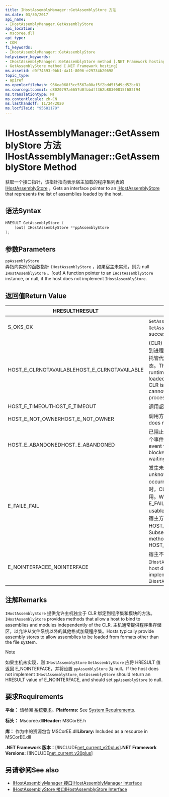 ```yaml
---
title: IHostAssemblyManager::GetAssemblyStore 方法
ms.date: 03/30/2017
api_name:
- IHostAssemblyManager.GetAssemblyStore
api_location:
- mscoree.dll
api_type:
- COM
f1_keywords:
- IHostAssemblyManager::GetAssemblyStore
helpviewer_keywords:
- IHostAssemblyManager::GetAssemblyStore method [.NET Framework hosting]
- GetAssemblyStore method [.NET Framework hosting]
ms.assetid: d0f74593-9bb1-4a11-8096-e29734b20698
topic_type:
- apiref
ms.openlocfilehash: 936ea068f3cc5567a00af5f2bdd5f3d9cd52bc81
ms.sourcegitcommit: d8020797a6657d0fbbdff362b80300815f682f94
ms.translationtype: MT
ms.contentlocale: zh-CN
ms.lasthandoff: 11/24/2020
ms.locfileid: "95681179"
---
```

# <a name="ihostassemblymanagergetassemblystore-method"></a><span data-ttu-id="3ec99-102">IHostAssemblyManager::GetAssemblyStore 方法</span><span class="sxs-lookup"><span data-stu-id="3ec99-102">IHostAssemblyManager::GetAssemblyStore Method</span></span>

<span data-ttu-id="3ec99-103">获取一个接口指针，该指针指向表示宿主加载的程序集列表的 [IHostAssemblyStore](ihostassemblystore-interface.md) 。</span><span class="sxs-lookup"><span data-stu-id="3ec99-103">Gets an interface pointer to an [IHostAssemblyStore](ihostassemblystore-interface.md) that represents the list of assemblies loaded by the host.</span></span>  
  
## <a name="syntax"></a><span data-ttu-id="3ec99-104">语法</span><span class="sxs-lookup"><span data-stu-id="3ec99-104">Syntax</span></span>  
  
```cpp  
HRESULT GetAssemblyStore (  
    [out] IHostAssemblyStore **ppAssemblyStore  
);  
```  
  
## <a name="parameters"></a><span data-ttu-id="3ec99-105">参数</span><span class="sxs-lookup"><span data-stu-id="3ec99-105">Parameters</span></span>  

 `ppAssemblyStore`  
 <span data-ttu-id="3ec99-106">弄指向实例的函数指针 `IHostAssemblyStore` ，如果宿主未实现，则为 null `IHostAssemblyStore` 。</span><span class="sxs-lookup"><span data-stu-id="3ec99-106">[out] A function pointer to an `IHostAssemblyStore` instance, or null, if the host does not implement `IHostAssemblyStore`.</span></span>  
  
## <a name="return-value"></a><span data-ttu-id="3ec99-107">返回值</span><span class="sxs-lookup"><span data-stu-id="3ec99-107">Return Value</span></span>  
  
|<span data-ttu-id="3ec99-108">HRESULT</span><span class="sxs-lookup"><span data-stu-id="3ec99-108">HRESULT</span></span>|<span data-ttu-id="3ec99-109">说明</span><span class="sxs-lookup"><span data-stu-id="3ec99-109">Description</span></span>|  
|-------------|-----------------|  
|<span data-ttu-id="3ec99-110">S_OK</span><span class="sxs-lookup"><span data-stu-id="3ec99-110">S_OK</span></span>|<span data-ttu-id="3ec99-111">`GetAssemblyStore` 已成功返回。</span><span class="sxs-lookup"><span data-stu-id="3ec99-111">`GetAssemblyStore` returned successfully.</span></span>|  
|<span data-ttu-id="3ec99-112">HOST_E_CLRNOTAVAILABLE</span><span class="sxs-lookup"><span data-stu-id="3ec99-112">HOST_E_CLRNOTAVAILABLE</span></span>|<span data-ttu-id="3ec99-113"> (CLR) 的公共语言运行时未加载到进程中，或 CLR 处于无法运行托管代码或成功处理调用的状态。</span><span class="sxs-lookup"><span data-stu-id="3ec99-113">The common language runtime (CLR) has not been loaded into a process, or the CLR is in a state in which it cannot run managed code or process the call successfully.</span></span>|  
|<span data-ttu-id="3ec99-114">HOST_E_TIMEOUT</span><span class="sxs-lookup"><span data-stu-id="3ec99-114">HOST_E_TIMEOUT</span></span>|<span data-ttu-id="3ec99-115">调用超时。</span><span class="sxs-lookup"><span data-stu-id="3ec99-115">The call timed out.</span></span>|  
|<span data-ttu-id="3ec99-116">HOST_E_NOT_OWNER</span><span class="sxs-lookup"><span data-stu-id="3ec99-116">HOST_E_NOT_OWNER</span></span>|<span data-ttu-id="3ec99-117">调用方不拥有该锁。</span><span class="sxs-lookup"><span data-stu-id="3ec99-117">The caller does not own the lock.</span></span>|  
|<span data-ttu-id="3ec99-118">HOST_E_ABANDONED</span><span class="sxs-lookup"><span data-stu-id="3ec99-118">HOST_E_ABANDONED</span></span>|<span data-ttu-id="3ec99-119">已阻止的线程或纤程正在等待某个事件时，该事件被取消。</span><span class="sxs-lookup"><span data-stu-id="3ec99-119">An event was canceled while a blocked thread or fiber was waiting on it.</span></span>|  
|<span data-ttu-id="3ec99-120">E_FAIL</span><span class="sxs-lookup"><span data-stu-id="3ec99-120">E_FAIL</span></span>|<span data-ttu-id="3ec99-121">发生未知的灾难性故障。</span><span class="sxs-lookup"><span data-stu-id="3ec99-121">An unknown catastrophic failure occurred.</span></span> <span data-ttu-id="3ec99-122">当方法返回 E_FAIL 时，CLR 在该进程内将不再可用。</span><span class="sxs-lookup"><span data-stu-id="3ec99-122">When a method returns E_FAIL, the CLR is no longer usable within the process.</span></span> <span data-ttu-id="3ec99-123">对宿主方法的后续调用会返回 HOST_E_CLRNOTAVAILABLE。</span><span class="sxs-lookup"><span data-stu-id="3ec99-123">Subsequent calls to hosting methods return HOST_E_CLRNOTAVAILABLE.</span></span>|  
|<span data-ttu-id="3ec99-124">E_NOINTERFACE</span><span class="sxs-lookup"><span data-stu-id="3ec99-124">E_NOINTERFACE</span></span>|<span data-ttu-id="3ec99-125">宿主不提供的实现 `IHostAssemblyStore` 。</span><span class="sxs-lookup"><span data-stu-id="3ec99-125">The host does not provide an implementation of `IHostAssemblyStore`.</span></span>|  
  
## <a name="remarks"></a><span data-ttu-id="3ec99-126">注解</span><span class="sxs-lookup"><span data-stu-id="3ec99-126">Remarks</span></span>  

 <span data-ttu-id="3ec99-127">`IHostAssemblyStore` 提供允许主机独立于 CLR 绑定到程序集和模块的方法。</span><span class="sxs-lookup"><span data-stu-id="3ec99-127">`IHostAssemblyStore` provides methods that allow a host to bind to assemblies and modules independently of the CLR.</span></span> <span data-ttu-id="3ec99-128">主机通常提供程序集存储区，以允许从文件系统以外的其他格式加载程序集。</span><span class="sxs-lookup"><span data-stu-id="3ec99-128">Hosts typically provide assembly stores to allow assemblies to be loaded from formats other than the file system.</span></span>  
  
> [!NOTE]
> <span data-ttu-id="3ec99-129">如果主机未实现，则 `IHostAssemblyStore` `GetAssemblyStore` 应将 HRESULT 值返回 E_NOINTERFACE，并将设置 `ppAssemblyStore` 为 null。</span><span class="sxs-lookup"><span data-stu-id="3ec99-129">If the host does not implement `IHostAssemblyStore`, `GetAssemblyStore` should return an HRESULT value of E_NOINTERFACE, and should set `ppAssemblyStore` to null.</span></span>  
  
## <a name="requirements"></a><span data-ttu-id="3ec99-130">要求</span><span class="sxs-lookup"><span data-stu-id="3ec99-130">Requirements</span></span>  

 <span data-ttu-id="3ec99-131">**平台：** 请参阅 [系统要求](../../get-started/system-requirements.md)。</span><span class="sxs-lookup"><span data-stu-id="3ec99-131">**Platforms:** See [System Requirements](../../get-started/system-requirements.md).</span></span>  
  
 <span data-ttu-id="3ec99-132">**标头：** Mscoree.dll</span><span class="sxs-lookup"><span data-stu-id="3ec99-132">**Header:** MSCorEE.h</span></span>  
  
 <span data-ttu-id="3ec99-133">**库：** 作为中的资源包含 MSCorEE.dll</span><span class="sxs-lookup"><span data-stu-id="3ec99-133">**Library:** Included as a resource in MSCorEE.dll</span></span>  
  
 <span data-ttu-id="3ec99-134">**.NET Framework 版本：**[!INCLUDE[net_current_v20plus](../../../../includes/net-current-v20plus-md.md)]</span><span class="sxs-lookup"><span data-stu-id="3ec99-134">**.NET Framework Versions:** [!INCLUDE[net_current_v20plus](../../../../includes/net-current-v20plus-md.md)]</span></span>  
  
## <a name="see-also"></a><span data-ttu-id="3ec99-135">另请参阅</span><span class="sxs-lookup"><span data-stu-id="3ec99-135">See also</span></span>

- [<span data-ttu-id="3ec99-136">IHostAssemblyManager 接口</span><span class="sxs-lookup"><span data-stu-id="3ec99-136">IHostAssemblyManager Interface</span></span>](ihostassemblymanager-interface.md)
- [<span data-ttu-id="3ec99-137">IHostAssemblyStore 接口</span><span class="sxs-lookup"><span data-stu-id="3ec99-137">IHostAssemblyStore Interface</span></span>](ihostassemblystore-interface.md)
